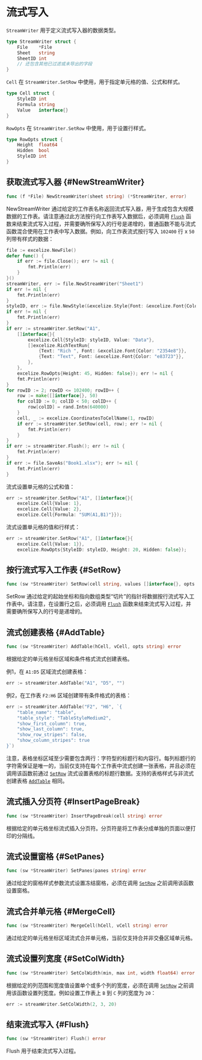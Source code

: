 # 流式写入

`StreamWriter` 用于定义流式写入器的数据类型。

```go
type StreamWriter struct {
    File    *File
    Sheet   string
    SheetID int
    // 还包含其他已过滤或未导出的字段
}
```

`Cell` 在 `StreamWriter.SetRow` 中使用，用于指定单元格的值、公式和样式。

```go
type Cell struct {
    StyleID int
    Formula string
    Value   interface{}
}
```

`RowOpts` 在 `StreamWriter.SetRow` 中使用，用于设置行样式。

```go
type RowOpts struct {
    Height  float64
    Hidden  bool
    StyleID int
}
```

## 获取流式写入器 {#NewStreamWriter}

```go
func (f *File) NewStreamWriter(sheet string) (*StreamWriter, error)
```

NewStreamWriter 通过给定的工作表名称返回流式写入器，用于生成包含大规模数据的工作表。请注意通过此方法按行向工作表写入数据后，必须调用 [`Flush`](stream.md#Flush) 函数来结束流式写入过程，并需要确所保写入的行号是递增的，普通函数不能与流式函数混合使用在工作表中写入数据。例如，向工作表流式按行写入 `102400` 行 x `50` 列带有样式的数据：

```go
file := excelize.NewFile()
defer func() {
    if err := file.Close(); err != nil {
        fmt.Println(err)
    }
}()
streamWriter, err := file.NewStreamWriter("Sheet1")
if err != nil {
    fmt.Println(err)
}
styleID, err := file.NewStyle(&excelize.Style{Font: &excelize.Font{Color: "#777777"}})
if err != nil {
    fmt.Println(err)
}
if err := streamWriter.SetRow("A1",
    []interface{}{
        excelize.Cell{StyleID: styleID, Value: "Data"},
        []excelize.RichTextRun{
            {Text: "Rich ", Font: &excelize.Font{Color: "2354e8"}},
            {Text: "Text", Font: &excelize.Font{Color: "e83723"}},
        },
    },
    excelize.RowOpts{Height: 45, Hidden: false}); err != nil {
    fmt.Println(err)
}
for rowID := 2; rowID <= 102400; rowID++ {
    row := make([]interface{}, 50)
    for colID := 0; colID < 50; colID++ {
        row[colID] = rand.Intn(640000)
    }
    cell, _ := excelize.CoordinatesToCellName(1, rowID)
    if err := streamWriter.SetRow(cell, row); err != nil {
        fmt.Println(err)
    }
}
if err := streamWriter.Flush(); err != nil {
    fmt.Println(err)
}
if err := file.SaveAs("Book1.xlsx"); err != nil {
    fmt.Println(err)
}
```

流式设置单元格的公式和值：

```go
err := streamWriter.SetRow("A1", []interface{}{
    excelize.Cell{Value: 1},
    excelize.Cell{Value: 2},
    excelize.Cell{Formula: "SUM(A1,B1)"}});
```

流式设置单元格的值和行样式：

```go
err := streamWriter.SetRow("A1", []interface{}{
    excelize.Cell{Value: 1}},
    excelize.RowOpts{StyleID: styleID, Height: 20, Hidden: false});
```

## 按行流式写入工作表 {#SetRow}

```go
func (sw *StreamWriter) SetRow(cell string, values []interface{}, opts ...RowOpts) error
```

SetRow 通过给定的起始坐标和指向数组类型“切片”的指针将数据按行流式写入工作表中。请注意，在设置行之后，必须调用 [`Flush`](stream.md#Flush) 函数来结束流式写入过程，并需要确所保写入的行号是递增的。

## 流式创建表格 {#AddTable}

```go
func (sw *StreamWriter) AddTable(hCell, vCell, opts string) error
```

根据给定的单元格坐标区域和条件格式流式创建表格。

例1，在 `A1:D5` 区域流式创建表格：

```go
err := streamWriter.AddTable("A1", "D5", "")
```

例2，在工作表 `F2:H6` 区域创建带有条件格式的表格：

```go
err := streamWriter.AddTable("F2", "H6", `{
    "table_name": "table",
    "table_style": "TableStyleMedium2",
    "show_first_column": true,
    "show_last_column": true,
    "show_row_stripes": false,
    "show_column_stripes": true
}`)
```

注意，表格坐标区域至少需要包含两行：字符型的标题行和内容行。每列标题行的字符需保证是唯一的，当前仅支持在每个工作表中流式创建一张表格，并且必须在调用该函数前通过 [`SetRow`](stream.md#SetRow) 流式设置表格的标题行数据。支持的表格样式与非流式创建表格 [`AddTable`](utils.md#AddTable) 相同。

## 流式插入分页符 {#InsertPageBreak}

```go
func (sw *StreamWriter) InsertPageBreak(cell string) error
```

根据给定的单元格坐标流式插入分页符。分页符是将工作表分成单独的页面以便打印的分隔线。

## 流式设置窗格 {#SetPanes}

```go
func (sw *StreamWriter) SetPanes(panes string) error
```

通过给定的窗格样式参数流式设置冻结窗格，必须在调用 [`SetRow`](stream.md#SetRow) 之前调用该函数设置窗格。

## 流式合并单元格 {#MergeCell}

```go
func (sw *StreamWriter) MergeCell(hCell, vCell string) error
```

通过给定的单元格坐标区域流式合并单元格，当前仅支持合并非交叠区域单元格。

## 流式设置列宽度 {#SetColWidth}

```go
func (sw *StreamWriter) SetColWidth(min, max int, width float64) error
```

根据给定的列范围和宽度值设置单个或多个列的宽度，必须在调用 [`SetRow`](stream.md#SetRow) 之前调用该函数设置列宽度。例如设置工作表上 `B` 到 `C` 列的宽度为 `20`：

```go
err := streamWriter.SetColWidth(2, 3, 20)
```

## 结束流式写入 {#Flush}

```go
func (sw *StreamWriter) Flush() error
```

Flush 用于结束流式写入过程。
